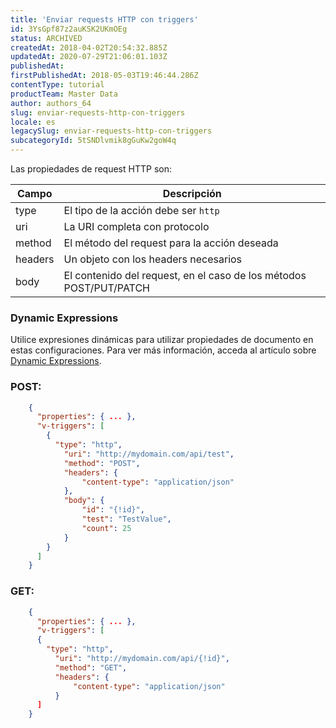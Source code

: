 ```yaml
---
title: 'Enviar requests HTTP con triggers'
id: 3YsGpf87z2auKSK2UKmOEg
status: ARCHIVED
createdAt: 2018-04-02T20:54:32.885Z
updatedAt: 2020-07-29T21:06:01.103Z
publishedAt: 
firstPublishedAt: 2018-05-03T19:46:44.286Z
contentType: tutorial
productTeam: Master Data
author: authors_64
slug: enviar-requests-http-con-triggers
locale: es
legacySlug: enviar-requests-http-con-triggers
subcategoryId: 5tSNDlvmik8gGuKw2goW4q
---
```


Las propiedades de request HTTP son:

| Campo | Descripción |
| ---------- | ---------- |
| type | El tipo de la acción debe ser `http` |
| uri | La URI completa con protocolo |
| method | El método del request para la acción deseada |
| headers | Un objeto con los headers necesarios |
| body | El contenido del request, en el caso de los métodos POST/PUT/PATCH |

### Dynamic Expressions

Utilice expresiones dinámicas para utilizar propiedades de documento en estas configuraciones. Para ver más información, acceda al artículo sobre [Dynamic Expressions](/es/tutorial/dynamic-expressions).

### POST:

```json
    {
      "properties": { ... },
      "v-triggers": [
        {
          "type": "http",
	        "uri": "http://mydomain.com/api/test",
	        "method": "POST",
	        "headers": {
		        "content-type": "application/json"
	        },
	        "body": {
		        "id": "{!id}",
		        "test": "TestValue",
		        "count": 25
	        }
        }
      ]
    }
```

### GET:

```json
    {
      "properties": { ... },
      "v-triggers": [
      {
        "type": "http",
	      "uri": "http://mydomain.com/api/{!id}",
	      "method": "GET",
	      "headers": {
		      "content-type": "application/json"
	      }
      ]
    }
```
